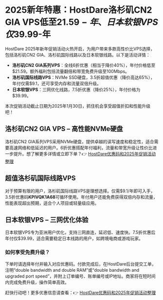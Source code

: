 # 2025新年特惠：HostDare洛杉矶CN2 GIA VPS低至$21.59-年、日本软银VPS仅$39.99-年

HostDare 2025年新年促销活动火热开启，为用户带来多款高性价比VPS选择，包括洛杉矶CN2 GIA、洛杉矶国际线路以及日本软银线路。以下是活动详情：

- **洛杉矶CN2 GIA系列VPS**：全线6折优惠（相当于降价40%），年付价格低至$21.59。额外福利包括流量翻倍和带宽免费升级至100Mbps。
- **洛杉矶国际线路VPS**：NVMe SSD硬盘，3.5折超值优惠（降价高达65%），年付仅需$9.1，还可享受内存和流量双倍升级。
- **日本软银VPS**：三网优化线路，7.5折优惠（降价25%），年付价格为$39.99。

本次促销活动截止日期为2025年1月30日，抓住机会享受超值折扣和性能升级吧！

## 洛杉矶CN2 GIA VPS – 高性能NVMe硬盘

洛杉矶CN2 GIA系列VPS采用NVMe硬盘，提供卓越的读写速度和稳定性，适合需要高速网络和低延迟的用户。6折优惠搭配年付福利，流量和带宽升级让性价比进一步提升。想了解更多详情或立即下单？👉 [HostDare优惠码和2025年促销活动整理](https://bit.ly/hostdare)

## 超值洛杉矶国际线路VPS

对于预算有限的用户，洛杉矶国际线路VPS是理想选择。仅需$9.1/年即可入手，3.5折优惠码**KPIVQK1A68**可循环使用。年付用户还能免费获得双倍内存和流量，性能表现超出预期，适合个人项目或轻量级应用。

## 日本软银VPS – 三网优化体验

日本软银VPS专为亚洲用户优化，支持三网直连，延迟低、速度快。7.5折优惠后年付仅$39.99，适合需要稳定日本线路的用户，如跨境电商或游戏玩家。

### 如何享受免费升级？

下单时请选择年付并输入对应优惠码。付款完成后，在HostDare后台提交工单，注明“double bandwidth and double RAM”或“double bandwidth and upgraded port speed”，并附上订单编号、账单编号或IP地址。商家将在短时间内完成免费升级，操作简单高效。

赶快行动吧！更多优惠信息请查看：👉 [HostDare优惠码和2025年促销活动整理](https://bit.ly/hostdare)